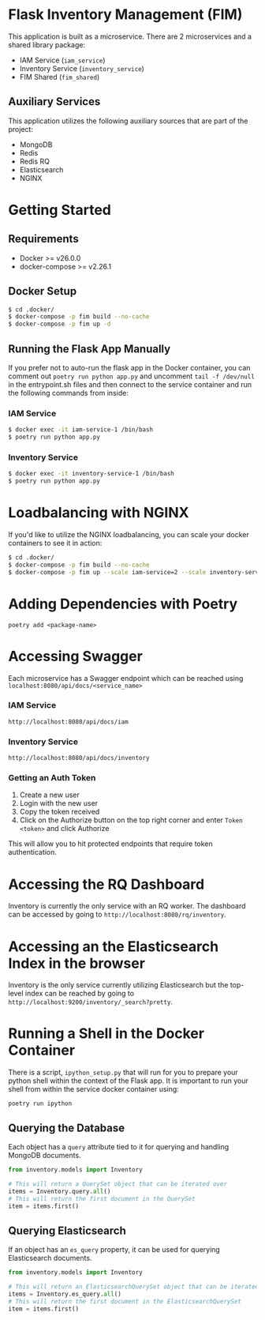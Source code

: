 # Flask Inventory Management (FIM)

This application is built as a microservice. There are 2 microservices and a shared library package:

- IAM Service (`iam_service`)
- Inventory Service (`inventory_service`)
- FIM Shared (`fim_shared`)

## Auxiliary Services

This application utilizes the following auxiliary sources that are part of the project:

- MongoDB
- Redis
- Redis RQ
- Elasticsearch
- NGINX

# Getting Started

## Requirements

- Docker >= v26.0.0
- docker-compose >= v2.26.1

## Docker Setup

```bash
$ cd .docker/
$ docker-compose -p fim build --no-cache
$ docker-compose -p fim up -d
```

## Running the Flask App Manually

If you prefer not to auto-run the flask app in the Docker container,
you can comment out `poetry run python app.py` and uncomment `tail -f /dev/null` in the entrypoint.sh files
and then connect to the service container and run the following commands from inside:

### IAM Service

```bash
$ docker exec -it iam-service-1 /bin/bash
$ poetry run python app.py
```

### Inventory Service

```bash
$ docker exec -it inventory-service-1 /bin/bash
$ poetry run python app.py
```

# Loadbalancing with NGINX

If you'd like to utilize the NGINX loadbalancing, you can scale your docker containers to see it in action:

```bash
$ cd .docker/
$ docker-compose -p fim build --no-cache
$ docker-compose -p fim up --scale iam-service=2 --scale inventory-service=2
```

# Adding Dependencies with Poetry

`poetry add <package-name>`

# Accessing Swagger

Each microservice has a Swagger endpoint which can be reached using `localhost:8080/api/docs/<service_name>`

### IAM Service

`http://localhost:8080/api/docs/iam`

### Inventory Service

`http://localhost:8080/api/docs/inventory`

### Getting an Auth Token

1. Create a new user
2. Login with the new user
3. Copy the token received
4. Click on the Authorize button on the top right corner and enter `Token <token>` and click Authorize

This will allow you to hit protected endpoints that require token authentication.

# Accessing the RQ Dashboard

Inventory is currently the only service with an RQ worker. The dashboard can be accessed by going to `http://localhost:8080/rq/inventory`.

# Accessing an the Elasticsearch Index in the browser

Inventory is the only service currently utilizing Elasticsearch but the top-level index can be reached by going to `http://localhost:9200/inventory/_search?pretty`.

# Running a Shell in the Docker Container

There is a script, `ipython_setup.py` that will run for you to prepare your python shell within the context of
the Flask app. It is important to run your shell from within the service docker container using:

`poetry run ipython`

## Querying the Database

Each object has a `query` attribute tied to it for querying and handling MongoDB documents.

```python
from inventory.models import Inventory

# This will return a QuerySet object that can be iterated over
items = Inventory.query.all()
# This will return the first document in the QuerySet
item = items.first()
```

## Querying Elasticsearch

If an object has an `es_query` property, it can be used for querying Elasticsearch documents.

```python
from inventory.models import Inventory

# This will return an ElasticsearchQuerySet object that can be iterated over
items = Inventory.es_query.all()
# This will return the first document in the ElasticsearchQuerySet
item = items.first()
```
